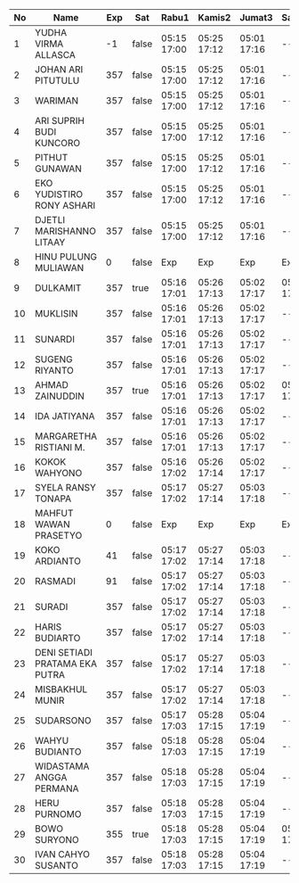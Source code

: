 | No | Name | Exp | Sat | Rabu1 | Kamis2 | Jumat3 | Sabtu4 | Senin6 | Selasa7 | Rabu8 |
|-----|-----|-----|-----|-----|-----|-----|-----|-----|-----|-----|
| 1 | YUDHA VIRMA ALLASCA | -1 | false | 05:15 17:00 | 05:25 17:12 | 05:01 17:16 | -- | 05:05 17:02 | 05:27 17:25 | 05:21 - |
| 2 | JOHAN ARI PITUTULU | 357 | false | 05:15 17:00 | 05:25 17:12 | 05:01 17:16 | -- | 05:05 17:02 | 05:27 17:25 | 05:21 - |
| 3 | WARIMAN | 357 | false | 05:15 17:00 | 05:25 17:12 | 05:01 17:16 | -- | 05:05 17:02 | 05:27 17:25 | 05:21 - |
| 4 | ARI SUPRIH BUDI KUNCORO | 357 | false | 05:15 17:00 | 05:25 17:12 | 05:01 17:16 | -- | 05:05 17:02 | 05:27 17:25 | 05:21 - |
| 5 | PITHUT GUNAWAN | 357 | false | 05:15 17:00 | 05:25 17:12 | 05:01 17:16 | -- | 05:05 17:02 | 05:27 17:25 | 05:21 - |
| 6 | EKO YUDISTIRO RONY ASHARI | 357 | false | 05:15 17:00 | 05:25 17:12 | 05:01 17:16 | -- | 05:05 17:02 | 05:27 17:25 | 05:21 - |
| 7 | DJETLI MARISHANNO LITAAY | 357 | false | 05:15 17:00 | 05:25 17:12 | 05:01 17:16 | -- | 05:05 17:02 | 05:27 17:25 | 05:21 - |
| 8 | HINU PULUNG MULIAWAN | 0 | false | Exp | Exp | Exp | Exp | Exp | Exp | Exp |
| 9 | DULKAMIT | 357 | true | 05:16 17:01 | 05:26 17:13 | 05:02 17:17 | 05:15 17:17 | 05:06 17:03 | 05:28 17:26 | 05:22 - |
| 10 | MUKLISIN | 357 | false | 05:16 17:01 | 05:26 17:13 | 05:02 17:17 | -- | 05:06 17:03 | 05:28 17:26 | 05:22 - |
| 11 | SUNARDI | 357 | false | 05:16 17:01 | 05:26 17:13 | 05:02 17:17 | -- | 05:06 17:03 | 05:28 17:26 | 05:22 - |
| 12 | SUGENG RIYANTO | 357 | false | 05:16 17:01 | 05:26 17:13 | 05:02 17:17 | -- | 05:06 17:03 | 05:28 17:26 | 05:22 - |
| 13 | AHMAD ZAINUDDIN | 357 | true | 05:16 17:01 | 05:26 17:13 | 05:02 17:17 | 05:15 17:17 | 05:06 17:03 | 05:28 17:26 | 05:22 - |
| 14 | IDA JATIYANA | 357 | false | 05:16 17:01 | 05:26 17:13 | 05:02 17:17 | -- | 05:06 17:03 | 05:28 17:26 | 05:22 - |
| 15 | MARGARETHA RISTIANI M. | 357 | false | 05:16 17:01 | 05:26 17:13 | 05:02 17:17 | -- | 05:06 17:03 | 05:28 17:26 | 05:22 - |
| 16 | KOKOK WAHYONO | 357 | false | 05:16 17:02 | 05:26 17:14 | 05:02 17:17 | -- | 05:06 17:03 | 05:28 17:26 | 05:22 - |
| 17 | SYELA RANSY TONAPA | 357 | false | 05:17 17:02 | 05:27 17:14 | 05:03 17:18 | -- | 05:07 17:04 | 05:29 17:27 | 05:23 - |
| 18 | MAHFUT WAWAN PRASETYO | 0 | false | Exp | Exp | Exp | Exp | Exp | Exp | Exp |
| 19 | KOKO ARDIANTO | 41 | false | 05:17 17:02 | 05:27 17:14 | 05:03 17:18 | -- | 05:07 17:04 | 05:29 17:27 | 05:23 - |
| 20 | RASMADI | 91 | false | 05:17 17:02 | 05:27 17:14 | 05:03 17:18 | -- | 05:07 17:04 | 05:29 17:27 | 05:23 - |
| 21 | SURADI | 357 | false | 05:17 17:02 | 05:27 17:14 | 05:03 17:18 | -- | 05:07 17:04 | 05:29 17:27 | 05:23 - |
| 22 | HARIS BUDIARTO | 357 | false | 05:17 17:02 | 05:27 17:14 | 05:03 17:18 | -- | 05:07 17:04 | 05:29 17:27 | 05:23 - |
| 23 | DENI SETIADI PRATAMA EKA PUTRA | 357 | false | 05:17 17:02 | 05:27 17:14 | 05:03 17:18 | -- | 05:07 17:04 | 05:29 17:27 | 05:23 - |
| 24 | MISBAKHUL MUNIR | 357 | false | 05:17 17:02 | 05:27 17:14 | 05:03 17:18 | -- | 05:07 17:04 | 05:29 17:27 | 05:23 - |
| 25 | SUDARSONO | 357 | false | 05:17 17:03 | 05:28 17:15 | 05:04 17:19 | -- | 05:08 17:05 | 05:30 17:28 | 05:24 - |
| 26 | WAHYU BUDIANTO | 357 | false | 05:18 17:03 | 05:28 17:15 | 05:04 17:19 | -- | 05:08 17:05 | 05:30 17:28 | 05:24 - |
| 27 | WIDASTAMA ANGGA PERMANA | 357 | false | 05:18 17:03 | 05:28 17:15 | 05:04 17:19 | -- | 05:08 17:05 | 05:30 17:28 | 05:24 - |
| 28 | HERU PURNOMO | 357 | false | 05:18 17:03 | 05:28 17:15 | 05:04 17:19 | -- | 05:08 17:05 | 05:30 17:28 | 05:24 - |
| 29 | BOWO SURYONO | 355 | true | 05:18 17:03 | 05:28 17:15 | 05:04 17:19 | 05:15 17:17 | 05:08 17:05 | 05:30 17:28 | 05:24 - |
| 30 | IVAN CAHYO SUSANTO | 357 | false | 05:18 17:03 | 05:28 17:15 | 05:04 17:19 | -- | 05:08 17:05 | 05:30 17:28 | 05:24 - |
